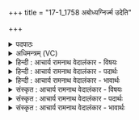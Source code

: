 +++
title = "17-1_1758 अबोध्यग्निर्ज्म उदेति"

+++
<details><summary>पदपाठः</summary>

अ꣡बो꣢꣯धि। अ꣣ग्निः꣢। ज्मः। उत्। ए꣣ति। सू꣡र्यः꣢꣯। वि। उ꣣षाः꣢। च꣣न्द्रा꣢। म꣣ही꣢। आ꣣वः। अर्चि꣡षा꣢। आ꣡यु꣢꣯क्षाताम्। अ꣣श्वि꣡ना꣢। या꣡त꣢꣯वे। र꣡थ꣢꣯म्। प्र। अ꣣सावीत्। देवः꣢। स꣣विता꣢। ज꣡ग꣢꣯त्। पृ꣡थ꣢꣯क्। १७५८।
</details>

<details><summary>अधिमन्त्रम् (VC)</summary>

- अश्विनौ
- दीर्घतमा औचथ्यः
- जगती
- निषादः
</details>

<details><summary>हिन्दी : आचार्य रामनाथ वेदालंकार - विषयः</summary>

प्रथम मन्त्र में प्रभातकाल का वर्णन करते हैं।
</details>

<details><summary>हिन्दी : आचार्य रामनाथ वेदालंकार - पदार्थः</summary>

पदार्थान्वय -  (अग्निः) यज्ञाग्नि (अबोधि) यज्ञकुण्ड में प्रबुद्ध हुआ है। पूर्व दिशा में (ज्मः) क्षितिज से (सूर्यः) सूर्य (उदेति) उदित हो रहा है। (चन्द्रा) आह्लाददायिनी (मही) महती (उषाः) उषा (अर्चिषा) प्रभा के साथ (वि आवः) आविर्भूत हो गयी है। (अश्विना) प्राणापानों ने (यातवे) चलने के लिए (रथम्) शरीर-रथ को (आयुक्षाताम्) नियुक्त कर दिया है। (देवः) प्रकाशक (सविता) सूर्य ने (जगत्) जड़-चेतन जगत् को (पृथक्) अलग-अलग (प्रासावीत्) प्रकट कर दिया है ॥१॥ यहाँ स्वभावोक्ति अलङ्कार है ॥१॥
</details>

<details><summary>हिन्दी : आचार्य रामनाथ वेदालंकार - भावार्थः</summary>

भावार्थ -  प्रभात के रमणीय,स्वच्छ,स्फूर्तिदायक काल में सब स्त्री-पुरुषों को प्राणायाम की विधि से अष्टाङ्गयोग का अभ्यास करना चाहिए ॥१॥
</details>

<details><summary>संस्कृत : आचार्य रामनाथ वेदालंकार - विषयः</summary>

तत्रादौ प्रभातकालं वर्णयति।
</details>

<details><summary>संस्कृत : आचार्य रामनाथ वेदालंकार - पदार्थः</summary>

पदार्थान्वय -  (अग्निः) यज्ञवह्निः (अबोधि) यज्ञकुण्डे प्रबुद्धोऽस्ति। प्राच्यां दिशि (ज्मः) पृथिव्याः। [ज्मा पृथिवीनामसु पठितम्। निघं० १।१। ज्मायाः इति प्राप्ते आकारलोपश्छान्दसः।] (सूर्यः) भास्करः (उदेति) उदयं भवति (चन्द्रा) आह्लादप्रदा (मही) महती (उषाः) प्रभातसन्ध्या (अर्चिषा) प्रभया (वि आवः) विवृतवती स्वात्मानम्। [विपूर्वाद् वृणोतेर्लुङि ‘मन्त्रे घसह्वर०’ अ० २।४।८० इति च्लेर्लुक्। ‘छन्दस्यपि दृश्यते’ अ० ६।४।७३ इत्यनजादित्वे आडागमः।] (अश्विना२) अश्विनौ प्राणापानौ (यातवे) यातुम्। [यातेस्तुमर्थे तवेन् प्रत्ययः।] (रथम्) देहशकटम् (आयुक्षाताम्) आयोजयताम्। (देवः) प्रकाशकः (सविता) आदित्यः (जगत्) जडचेतनात्मकं सर्वं संसारम् (पृथक्) विभक्तरूपेण (प्रासावीत्) आविर्भावितवान् ॥१॥३ अत्र स्वभावोक्तिरलङ्कारः ॥१॥
</details>

<details><summary>संस्कृत : आचार्य रामनाथ वेदालंकार - भावार्थः</summary>

भावार्थ -  प्रभातस्य रमणीये स्वच्छे स्फूर्तिप्रदायके काले सर्वैः स्त्रीपुरुषैः प्राणायामविधिनाऽष्टाङ्गो योगोऽभ्यसनीयः ॥१॥
</details>